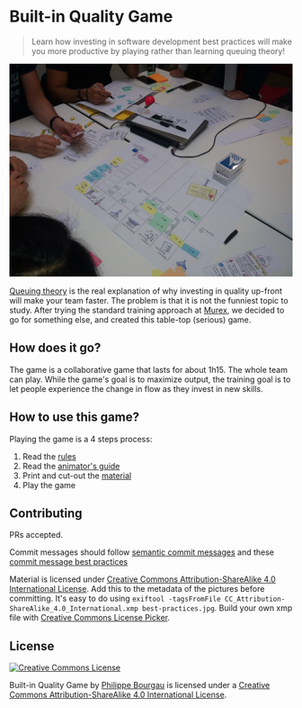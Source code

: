 # Built-in Quality Game

> Learn how investing in software development best practices will make you more productive by playing rather than learning queuing theory!

![Close up of the built-in quality game setup during a play at Murex](photos/close-up.jpg)

[Queuing theory](https://en.wikipedia.org/wiki/Queueing_theory) is the real explanation of why investing in quality up-front will make your team faster. The problem is that it is not the funniest topic to study. After trying the standard training approach at [Murex](www.murex.com), we decided to go for something else, and created this table-top (serious) game.

## How does it go?

The game is a collaborative game that lasts for about 1h15. The whole team can play. While the game's goal is to maximize output, the training goal is to let people experience the change in flow as they invest in new skills.

## How to use this game?

Playing the game is a 4 steps process:

1. Read the [rules](Rules.md)
2. Read the [animator's guide](AnimationGuide.md)
3. Print and cut-out the [material](https://github.com/philou/built-in-quality-game/tree/master/material)
4. Play the game

## Contributing

PRs accepted.

Commit messages should follow [semantic commit messages](https://seesparkbox.com/foundry/semantic_commit_messages) and these [commit message best practices](https://chris.beams.io/posts/git-commit/)

Material is licensed under [Creative Commons Attribution-ShareAlike 4.0 International License](http://creativecommons.org/licenses/by-sa/4.0/). Add this to the metadata of the pictures before committing. It's easy to do using `exiftool -tagsFromFile CC_Attribution-ShareAlike_4.0_International.xmp best-practices.jpg`. Build your own xmp file with [Creative Commons License Picker](https://creativecommons.org/choose). 

## License

[![Creative Commons License](https://i.creativecommons.org/l/by-sa/4.0/88x31.png)](http://creativecommons.org/licenses/by-sa/4.0/)

Built-in Quality Game by <a xmlns:cc="http://creativecommons.org/ns#" href="http://philou.github.io/built-in-quality-game/" property="cc:attributionName" rel="cc:attributionURL">Philippe Bourgau</a> is licensed under a [Creative Commons Attribution-ShareAlike 4.0 International License](http://creativecommons.org/licenses/by-sa/4.0/).